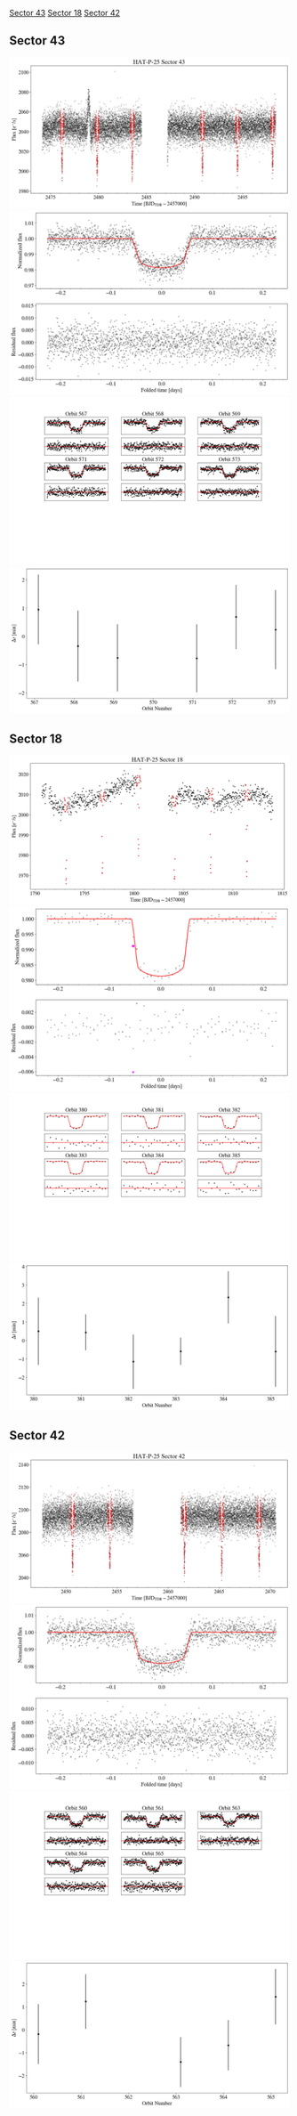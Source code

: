[Sector 43](#sector43)
[Sector 18](#sector18)
[Sector 42](#sector42)

<a name = "sector43"></a>
## Sector 43
![alt text](/tt/HAT-P-25_Sector_43/HAT-P-25_Sector_43_a_TimeSeries.png)
![alt text](/tt/HAT-P-25_Sector_43/HAT-P-25_Sector_43_b_FoldedLightCurve.png)
![alt text](/tt/HAT-P-25_Sector_43/HAT-P-25_Sector_43_b_IndividualTransitsWithFit.png)
![alt text](/tt/HAT-P-25_Sector_43/HAT-P-25_Sector_43_c_TimingResiduals.png)

<a name = "sector18"></a>
## Sector 18
![alt text](/tt/HAT-P-25_Sector_18/HAT-P-25_Sector_18_a_TimeSeries.png)
![alt text](/tt/HAT-P-25_Sector_18/HAT-P-25_Sector_18_b_FoldedLightCurve.png)
![alt text](/tt/HAT-P-25_Sector_18/HAT-P-25_Sector_18_b_IndividualTransitsWithFit.png)
![alt text](/tt/HAT-P-25_Sector_18/HAT-P-25_Sector_18_c_TimingResiduals.png)

<a name = "sector42"></a>
## Sector 42
![alt text](/tt/HAT-P-25_Sector_42/HAT-P-25_Sector_42_a_TimeSeries.png)
![alt text](/tt/HAT-P-25_Sector_42/HAT-P-25_Sector_42_b_FoldedLightCurve.png)
![alt text](/tt/HAT-P-25_Sector_42/HAT-P-25_Sector_42_b_IndividualTransitsWithFit.png)
![alt text](/tt/HAT-P-25_Sector_42/HAT-P-25_Sector_42_c_TimingResiduals.png)

